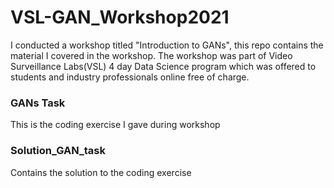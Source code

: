 # VSL-GAN_Workshop2021
I conducted a workshop titled "Introduction to GANs", this repo contains the material I covered in the workshop. The workshop was part of Video Surveillance Labs(VSL) 4 day Data Science program which was offered to students and industry professionals online free of charge.  

### GANs Task 
This is the coding exercise I gave during workshop 

### Solution_GAN_task 
Contains the solution to the coding exercise

